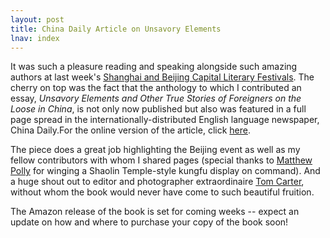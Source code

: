 ```yaml
---
layout: post
title: China Daily Article on Unsavory Elements
lnav: index
---
```


It was such a pleasure reading and speaking alongside such amazing authors at last week's [Shanghai and Beijing Capital Literary Festivals](http://www.m-restaurantgroup.com/mbund/literary-festival.html). The cherry on top was the fact that the anthology to which I contributed an essay, _Unsavory Elements and Other True Stories of Foreigners on the Loose in China_, is not only now published but also was featured in a full page spread in the internationally-distributed English language newspaper, China Daily.For the online version of the article, click [here](http://www.chinadaily.com.cn/cndy/2013-03/19/content_16318386.htm). 

The piece does a great job highlighting the Beijing event as well as my fellow contributors with whom I shared pages (special thanks to [Matthew Polly](http://mattpolly.com/) for winging a Shaolin Temple-style kungfu display on command). And a huge shout out to editor and photographer extraordinaire [Tom Carter](http://www.tomcarter.org/), without whom the book would never have come to such beautiful fruition.

The Amazon release of the book is set for coming weeks -- expect an update on how and where to purchase your copy of the book soon!